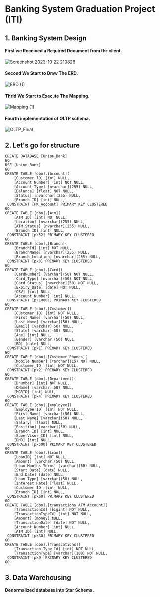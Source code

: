 # Banking System Graduation Project (ITI)
## 1. Banking System Design
#### First we Received a Required Document from the client.
![Screenshot 2023-10-22 210826](https://github.com/Ahmedelbermawy/Bank_system_graduation_project/assets/133806022/921f5c42-373c-4302-9adc-ba5e8257950f)
#### Second We Start to Draw The ERD.
![ERD (1)](https://github.com/doaaredaa/Banking-System/assets/164890615/1e7598e0-facd-4b6d-b600-32f1e356d216)
#### Thrid We Start to Execute The Mapping.
![Mapping (1)](https://github.com/doaaredaa/Banking-System/assets/164890615/14708e53-4e7b-4421-93fb-d8da8161d3f0)
#### Fourth implementation of OLTP schema.
![OLTP_Final](https://github.com/doaaredaa/Banking-System/assets/164890615/05d818b2-c3f0-4a65-b70b-5b3dd98b8d77)
## 2. Let's go for structure
```
CREATE DATABASE [Union_Bank]
GO
USE [Union_Bank]
GO
CREATE TABLE [dbo].[Account](
	[Customer ID] [int] NULL,
	[Account Number] [int] NOT NULL,
	[Account Type] [nvarchar](255) NULL,
	[Balance] [float] NOT NULL,
	[Status] [nvarchar](255) NULL,
	[Branch ID] [int] NULL,
 CONSTRAINT [PK_Account] PRIMARY KEY CLUSTERED 
GO
CREATE TABLE [dbo].[Atm](
	[ATM ID] [int] NOT NULL,
	[Location] [nvarchar](255) NULL,
	[ATM Status] [nvarchar](255) NULL,
	[Branch ID] [int] NULL,
 CONSTRAINT [pk52] PRIMARY KEY CLUSTERED 
GO
CREATE TABLE [dbo].[Branch](
	[BranchId] [int] NOT NULL,
	[BranchName] [nvarchar](255) NULL,
	[Branch_Location] [nvarchar](255) NULL,
 CONSTRAINT [pk3] PRIMARY KEY CLUSTERED 
GO
CREATE TABLE [dbo].[Card](
	[CardNumber] [varchar](50) NOT NULL,
	[Card_Type] [nvarchar](50) NOT NULL,
	[Card_Status] [nvarchar](50) NOT NULL,
	[Expiry_Date] [date] NOT NULL,
	[CSV] [int] NULL,
	[Account_Number] [int] NULL,
 CONSTRAINT [pk10001] PRIMARY KEY CLUSTERED 
GO
CREATE TABLE [dbo].[Customer](
	[Customer_ID] [int] NOT NULL,
	[First Name] [varchar](50) NULL,
	[Last Name] [varchar](50) NULL,
	[Email] [varchar](50) NULL,
	[State] [varchar](50) NULL,
	[Age] [int] NULL,
	[Gender] [varchar](50) NULL,
	[BD] [date] NULL,
 CONSTRAINT [pk1] PRIMARY KEY CLUSTERED 
GO
CREATE TABLE [dbo].[Customer_Phones](
	[Mobile Number] [varchar](15) NOT NULL,
	[Customer_ID] [int] NOT NULL,
 CONSTRAINT [pk2] PRIMARY KEY CLUSTERED 
GO
CREATE TABLE [dbo].[Department](
	[Dnumber] [int] NOT NULL,
	[DName] [varchar](50) NULL,
	[MGRID] [int] NULL,
 CONSTRAINT [pk4] PRIMARY KEY CLUSTERED 
GO
CREATE TABLE [dbo].[employee](
	[Employee ID] [int] NOT NULL,
	[First Name] [varchar](50) NULL,
	[Last Name] [varchar](50) NULL,
	[Salary] [float] NULL,
	[Position] [varchar](50) NULL,
	[Branch ID] [int] NULL,
	[SuperVisor_ID] [int] NULL,
	[DNO] [int] NULL,
 CONSTRAINT [pk500] PRIMARY KEY CLUSTERED 
GO
CREATE TABLE [dbo].[Loan](
	[LoanID] [int] NOT NULL,
	[Amount] [varchar](50) NULL,
	[Loan Months Terms] [varchar](50) NULL,
	[Start Date] [date] NULL,
	[End Date] [date] NULL,
	[Loan Type] [varchar](50) NULL,
	[Interest Rate] [float] NULL,
	[Customer ID] [int] NULL,
	[Branch ID] [int] NULL,
 CONSTRAINT [pk60] PRIMARY KEY CLUSTERED 
GO
CREATE TABLE [dbo].[transactions_ATM_Account](
	[TransactionId] [bigint] NOT NULL,
	[TransactionTypeId] [int] NOT NULL,
	[Amount] [money] NULL,
	[TransactionDate] [date] NOT NULL,
	[Account Number] [int] NULL,
	[ATM ID] [int] NULL,
 CONSTRAINT [pk30] PRIMARY KEY CLUSTERED 
GO
CREATE TABLE [dbo].[Transcations](
	[Transaction_Type_Id] [int] NOT NULL,
	[TransactionType] [varchar](100) NOT NULL,
 CONSTRAINT [pk9] PRIMARY KEY CLUSTERED 
GO
```
## 3. Data Warehousing
#### Denormalized database into Star Schema.



